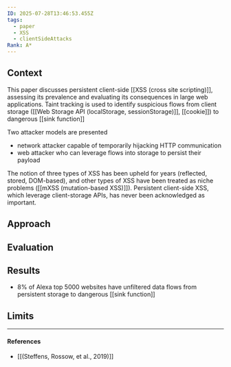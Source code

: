```yaml
---
ID: 2025-07-28T13:46:53.455Z
tags:
  - paper
  - XSS
  - clientSideAttacks
Rank: A*
---
```

## Context

This paper discusses persistent client-side [[XSS (cross site scripting)]], assessing its prevalence and evaluating its consequences in large web applications. Taint tracking is used to identify suspicious flows from client storage ([[Web Storage API (localStorage, sessionStorage)]], [[cookie]]) to dangerous [[sink function]]

Two attacker models are presented
- network attacker capable of temporarily hijacking HTTP communication
- web attacker who can leverage flows into storage to persist their payload

The notion of three types of XSS has been upheld for years (reflected, stored, DOM-based), and other types of XSS have been treated as niche problems ([[mXSS (mutation-based XSS)]]). Persistent client-side XSS, which leverage client-storage APIs, has never been acknowledged as important. 
## Approach


## Evaluation


## Results

- 8% of Alexa top 5000 websites have unfiltered data flows from persistent storage to dangerous [[sink function]]
## Limits



---
#### References
- [[(Steffens, Rossow, et al., 2019)]]
